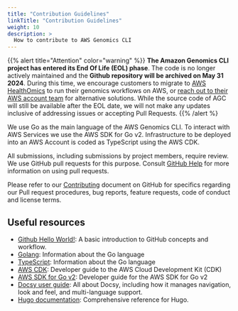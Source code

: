```yaml
---
title: "Contribution Guidelines"
linkTitle: "Contribution Guidelines"
weight: 10
description: >
  How to contribute to AWS Genomics CLI
---
```


{{% alert title="Attention" color="warning" %}}
**The Amazon Genomics CLI project has entered its End Of Life (EOL) phase**. The code is no longer actively maintained and the **Github repository will be archived on May 31 2024**. During this time, we encourage customers to migrate to [AWS HealthOmics](https://aws.amazon.com/healthomics/) to run their genomics workflows on AWS, or [reach out to their AWS account team](https://aws.amazon.com/contact-us/?nc2=h_header) for alternative solutions. While the source code of AGC will still be available after the EOL date, we will not make any updates inclusive of addressing issues or accepting Pull Requests.
{{% /alert %}


We use Go as the main language of the AWS Genomics CLI. To interact with AWS Services we use the AWS SDK for Go v2. Infrastructure to be deployed into an AWS Account is coded as TypeScript
using the AWS CDK.

All submissions, including submissions by project members, require review. We
use GitHub pull requests for this purpose. Consult
[GitHub Help](https://help.github.com/articles/about-pull-requests/) for more
information on using pull requests.

Please refer to our [Contributing](https://github.com/aws/amazon-genomics-cli/blob/main/CONTRIBUTING.md) document on GitHub for specifics regarding our Pull request procedures, bug reports,
feature requests, code of conduct and license terms.

## Useful resources

* [Github Hello World!](https://guides.github.com/activities/hello-world/): A basic introduction to GitHub concepts and workflow.
* [Golang](https://golang.org): Information about the Go language
* [TypeScript](https://typescriptlang.org): Information about the Go language
* [AWS CDK](https://docs.aws.amazon.com/cdk/latest/guide/home.html): Developer guide to the AWS Cloud Development Kit (CDK)
* [AWS SDK for Go v2](https://aws.github.io/aws-sdk-go-v2/docs/): Developer guide for the AWS SDK for Go v2
* [Docsy user guide](https://www.docsy.dev/docs/): All about Docsy, including how it manages navigation, look and feel, and multi-language support.
* [Hugo documentation](https://gohugo.io/documentation/): Comprehensive reference for Hugo.

